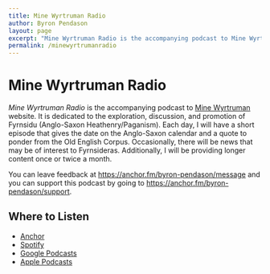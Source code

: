 ```yaml
---
title: Mine Wyrtruman Radio
author: Byron Pendason
layout: page
excerpt: "Mine Wyrtruman Radio is the accompanying podcast to Mine Wyrtruman website. It is dedicated to the exploration, discussion, and promotion of Fyrnsidu (Anglo-Saxon Heathenry/Paganism). Each day, I will have a short episode that gives the date on the Anglo-Saxon calendar and a quote to ponder from the Old English Corpus. Occasionally, there will be news that may be of interest to Fyrnsideras. Additionally, I will be providing longer content once or twice a month."
permalink: /minewyrtrumanradio
---
```


# Mine Wyrtruman Radio

*Mine Wyrtruman Radio* is the accompanying podcast to [Mine Wyrtruman](https://www.minewyrtruman.com) website. It is dedicated to the exploration, discussion, and promotion of Fyrnsidu (Anglo-Saxon Heathenry/Paganism). Each day, I will have a short episode that gives the date on the Anglo-Saxon calendar and a quote to ponder from the Old English Corpus. Occasionally, there will be news that may be of interest to Fyrnsideras. Additionally, I will be providing longer content once or twice a month. 

You can leave feedback at <https://anchor.fm/byron-pendason/message> and you can support this podcast by going to <https://anchor.fm/byron-pendason/support>.

## Where to Listen

- [Anchor](https://anchor.fm/byron-pendason)
- [Spotify](https://open.spotify.com/show/2uk8uf9oDEijwyIG8psZEz?si=33rj1B8YTOSGJuGI923hzw)
- [Google Podcasts](https://podcasts.google.com/feed/aHR0cHM6Ly9hbmNob3IuZm0vcy9kYTEzYTQ5MC9wb2RjYXN0L3Jzcw?ep=14)
- [Apple Podcasts](https://podcasts.apple.com/us/podcast/mine-wyrtruman-radio/id1670200535)
